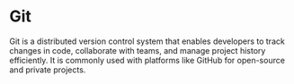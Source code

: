 # Git

Git is a distributed version control system that enables developers to track changes in code, collaborate with teams, and manage project history efficiently. It is commonly used with platforms like GitHub for open-source and private projects.